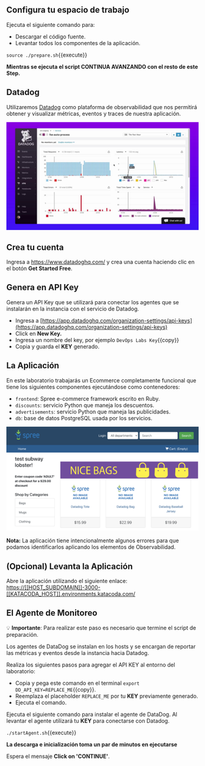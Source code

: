 ## Configura tu espacio de trabajo
 
Ejecuta el siguiente comando para:
- Descargar el código fuente.
- Levantar todos los componentes de la aplicación.

`source ./prepare.sh`{{execute}}

**Mientras se ejecuta el script CONTINUA AVANZANDO con el resto de este Step.**

## Datadog

Utilizaremos <a href="https://www.datadoghq.com/" target="datadog">Datadog</a> como plataforma de observabilidad que nos permitirá obtener y visualizar métricas, eventos y traces de nuestra aplicación.

![DataDog](./assets/datadog.jpeg)
## Crea tu cuenta

Ingresa a <a href="https://www.datadoghq.com/" target="datadog">https://www.datadoghq.com/</a> y crea una cuenta haciendo clic en el botón **Get Started Free**.

## Genera en API Key

Genera un API Key que se utilizará para conectar los agentes que se instalarán en la instancia con el servicio de Datadog.

* Ingresa a [https://app.datadoghq.com/organization-settings/api-keys](https://app.datadoghq.com/organization-settings/api-keys)
* Click en **New Key.**
* Ingresa un nombre del key, por ejemplo `DevOps Labs Key`{{copy}}
* Copia y guarda el **KEY** generado.

## La Aplicación

En este laboratorio trabajarás un Ecommerce completamente funcional que tiene los siguientes componentes ejecutándose como contenedores:

- `frontend`: Spree e-commerce framework escrito en Ruby.
- `discounts`: servicio Python que maneja los descuentos.
- `advertisements`: servicio Python que maneja las publicidades.
- `db`: base de datos PostgreSQL usada por los servicios.

![StoreDog](./assets/storedog.png)

**Nota:** La aplicación tiene intencionalmente algunos errores para que podamos identificarlos aplicando los elementos de Observabilidad.
## (Opcional) Levanta la Aplicación

Abre la aplicación utilizando el siguiente enlace:
<a href="https://[[HOST_SUBDOMAIN]]-3000-[[KATACODA_HOST]].environments.katacoda.com/" 
  target="jenkins">https://[[HOST_SUBDOMAIN]]-3000-[[KATACODA_HOST]].environments.katacoda.com/</a>

## El Agente de Monitoreo

💡 **Importante**: Para realizar este paso es necesario que termine el script de preparación.

Los agentes de DataDog se instalan en los hosts y se encargan de reportar las métricas y eventos desde la instancia hacia Datadog.

Realiza los siguientes pasos para agregar el API KEY al entorno del laboratorio:
* Copia y pega este comando en el terminal `export DD_API_KEY=REPLACE_ME`{{copy}}.
* Reemplaza el placeholder `REPLACE_ME` por tu **KEY** previamente generado.
* Ejecuta el comando.

Ejecuta el siguiente comando para instalar el agente de DataDog. Al levantar el agente utilizará tu **KEY** para conectarse con Datadog.

`./startAgent.sh`{{execute}}

**La descarga e inicialización toma un par de minutos en ejecutarse**

Espera el mensaje **Click on 'CONTINUE'**.